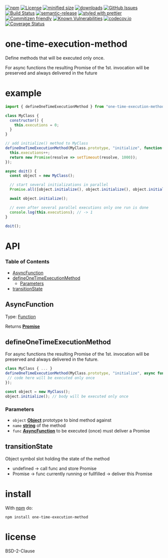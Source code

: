 [![npm](https://img.shields.io/npm/v/one-time-execution-method.svg)](https://www.npmjs.com/package/one-time-execution-method)
[![License](https://img.shields.io/badge/License-BSD%203--Clause-blue.svg)](https://opensource.org/licenses/BSD-3-Clause)
[![minified size](https://badgen.net/bundlephobia/min/one-time-execution-method)](https://bundlephobia.com/result?p=one-time-execution-method)
[![downloads](http://img.shields.io/npm/dm/one-time-execution-method.svg?style=flat-square)](https://npmjs.org/package/one-time-execution-method)
[![GitHub Issues](https://img.shields.io/github/issues/arlac77/one-time-execution-method.svg?style=flat-square)](https://github.com/arlac77/one-time-execution-method/issues)
[![Build Status](https://travis-ci.com/arlac77/one-time-execution-method.svg?branch=master)](https://travis-ci.com/arlac77/one-time-execution-method)
[![semantic-release](https://img.shields.io/badge/%20%20%F0%9F%93%A6%F0%9F%9A%80-semantic--release-e10079.svg)](https://github.com/arlac77/one-time-execution-method)
[![styled with prettier](https://img.shields.io/badge/styled_with-prettier-ff69b4.svg)](https://github.com/prettier/prettier)
[![Commitizen friendly](https://img.shields.io/badge/commitizen-friendly-brightgreen.svg)](http://commitizen.github.io/cz-cli/)
[![Known Vulnerabilities](https://snyk.io/test/github/arlac77/one-time-execution-method/badge.svg)](https://snyk.io/test/github/arlac77/one-time-execution-method)
[![codecov.io](http://codecov.io/github/arlac77/one-time-execution-method/coverage.svg?branch=master)](http://codecov.io/github/arlac77/one-time-execution-method?branch=master)
[![Coverage Status](https://coveralls.io/repos/arlac77/one-time-execution-method/badge.svg)](https://coveralls.io/r/arlac77/one-time-execution-method)

# one-time-execution-method

Define methods that will be executed only once.

For async functions the resulting Promise of the 1st. invocation will be preserved and always delivered in the future

# example

<!-- skip-example -->

```javascript
import { defineOneTimeExecutionMethod } from "one-time-execution-method";

class MyClass {
  constructor() {
    this.executions = 0;
  }
}

// add initialize() method to MyClass
defineOneTimeExecutionMethod(MyClass.prototype, "initialize", function() {
  this.executions++;
  return new Promise(resolve => setTimeout(resolve, 1000));
});

async doit() {
  const object = new MyClass();

  // start several initializations in parallel
  Promise.all([object.initialize(), object.initialize(), object.initialize()]);

  await object.initialize();

  // even after several parallel executions only one run is done
  console.log(this.executions); // -> 1
}

doit();
```

# API

<!-- Generated by documentation.js. Update this documentation by updating the source code. -->

### Table of Contents

-   [AsyncFunction](#asyncfunction)
-   [defineOneTimeExecutionMethod](#defineonetimeexecutionmethod)
    -   [Parameters](#parameters)
-   [transitionState](#transitionstate)

## AsyncFunction

Type: [Function](https://developer.mozilla.org/docs/Web/JavaScript/Reference/Statements/function)

Returns **[Promise](https://developer.mozilla.org/docs/Web/JavaScript/Reference/Global_Objects/Promise)** 

## defineOneTimeExecutionMethod

For async functions the resulting Promise of the 1st. invocation
will be preserved and always delivered in the future.

```js
class MyClass { ... }
defineOneTimeExecutionMethod(MyClass.prototype, "initialize", async function() {
 // code here will be executed only once
});

const object = new MyClass();
object.initialize(); // body will be executed only once
```

### Parameters

-   `object` **[Object](https://developer.mozilla.org/docs/Web/JavaScript/Reference/Global_Objects/Object)** prototype to bind method against
-   `name` **[string](https://developer.mozilla.org/docs/Web/JavaScript/Reference/Global_Objects/String)** of the method
-   `func` **[AsyncFunction](#asyncfunction)** to be executed (once) must deliver a Promise

## transitionState

Object symbol slot holding the state of the method

-   undefined -> call func and store Promise
-   Promise   -> func currently running or fullfilled -> deliver this Promise

# install

With [npm](http://npmjs.org) do:

```shell
npm install one-time-execution-method
```

# license

BSD-2-Clause

